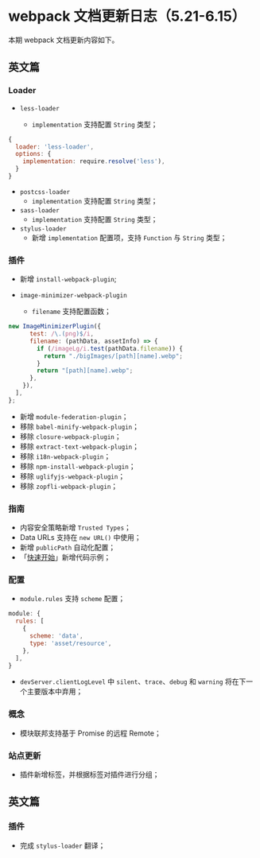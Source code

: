 # webpack 文档更新日志（5.21-6.15）

本期 webpack 文档更新内容如下。

## 英文篇

### Loader

+ `less-loader`

  + `implementation` 支持配置 `String` 类型；

```js
{
  loader: 'less-loader',
  options: {
    implementation: require.resolve('less'),
  }
}
```

+ `postcss-loader`
  + `implementation` 支持配置 `String` 类型；
+ `sass-loader`
  + `implementation` 支持配置 `String` 类型；
+ `stylus-loader`
  + 新增 `implementation` 配置项，支持 `Function` 与 `String` 类型；

### 插件

+ 新增 `install-webpack-plugin`;

+ `image-minimizer-webpack-plugin`

  + `filename` 支持配置函数；

```js
new ImageMinimizerPlugin({
      test: /\.(png)$/i,
      filename: (pathData, assetInfo) => {
        if (/imageLg/i.test(pathData.filename)) {
          return "./bigImages/[path][name].webp";
        }
        return "[path][name].webp";
      },
    }),
  ],
};
```

+ 新增 `module-federation-plugin`；
+ 移除 `babel-minify-webpack-plugin`；
+ 移除 `closure-webpack-plugin`；
+ 移除 `extract-text-webpack-plugin`；
+ 移除 `i18n-webpack-plugin`；
+ 移除 `npm-install-webpack-plugin`；
+ 移除 `uglifyjs-webpack-plugin`；
+ 移除 `zopfli-webpack-plugin`；

### 指南

+ 内容安全策略新增 `Trusted Types`；
+ Data URLs 支持在 `new URL()` 中使用；
+ 新增 `publicPath` 自动化配置；
+ 「[快速开始](https://webpack.docschina.org/guides/getting-started/)」新增代码示例；

### 配置

+ `module.rules` 支持 `scheme` 配置；

```js
module: {
  rules: [
    {
      scheme: 'data',
      type: 'asset/resource',
    },
  ],
}
```

+ `devServer.clientLogLevel` 中 `silent`、`trace`、`debug` 和 `warning` 将在下一个主要版本中弃用；

### 概念

+ 模块联邦支持基于 Promise 的远程 Remote；

### 站点更新

+ 插件新增标签，并根据标签对插件进行分组；

## 英文篇

### 插件

+ 完成 `stylus-loader` 翻译；

